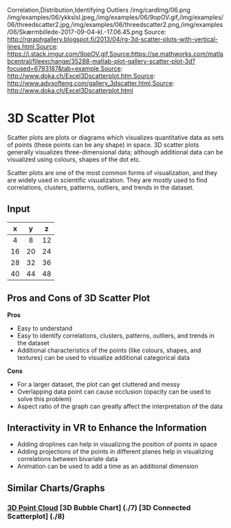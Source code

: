 Correlation,Distribution,Identifying Outliers
/img/cardImg/06.png
/img/examples/06/ykkslsl.jpeg,/img/examples/06/9opOV.gif,/img/examples/06/threedscatter2.jpg,/img/examples/06/threedscatter2.png,/img/examples/06/Skærmbillede-2017-09-04-kl.-17.06.45.png
Source: http://rgraphgallery.blogspot.fi/2013/04/rg-3d-scatter-plots-with-vertical-lines.html,Source: https://i.stack.imgur.com/9opOV.gif,Source:https://se.mathworks.com/matlabcentral/fileexchange/35288-matlab-plot-gallery-scatter-plot-3d?focused=6793187&tab=example,Source: http://www.doka.ch/Excel3Dscatterplot.htm,Source: http://www.advsofteng.com/gallery_3dscatter.html,Source: http://www.doka.ch/Excel3Dscatterplot.html
# 3D Scatter Plot

Scatter plots are plots or diagrams which visualizes quantitative data as sets of points (these points can be any shape) in space. 3D scatter plots generally visualizes three-dimensional data; although additional data can be visualized using colours, shapes of the dot etc.

Scatter plots are one of the most common forms of visualization, and they are widely used in scientific visualization. They are mostly used to find correlations, clusters, patterns, outliers, and trends in the dataset. 

## Input

 x | y | z | 
:-------------:| :-----:| :-----:| 
4 | 8 | 12
16 | 20 | 24
28 | 32 | 36
40 | 44 | 48

## Pros and Cons of 3D Scatter Plot

__Pros__
* Easy to understand
* Easy to identify correlations, clusters, patterns, outliers, and trends in the dataset
* Additional characteristics of the points (like colours, shapes, and textures) can be used to visualize additional categorical data

__Cons__
* For a larger dataset, the plot can get cluttered and messy
* Overlapping data point can cause occlusion (opacity can be used to solve this problem)
* Aspect ratio of the graph can greatly affect the interpretation of the data 

## Interactivity in VR to Enhance the Information

* Adding droplines can help in visualizing the position of points in space
* Adding projections of the points in different planes help in visualizing correlations between bivariate data
* Animation can be used to add a time as an additional dimension

## Similar Charts/Graphs

### [3D Point Cloud](./5) [3D Bubble Chart] (./7) [3D Connected Scatterplot] (./8)